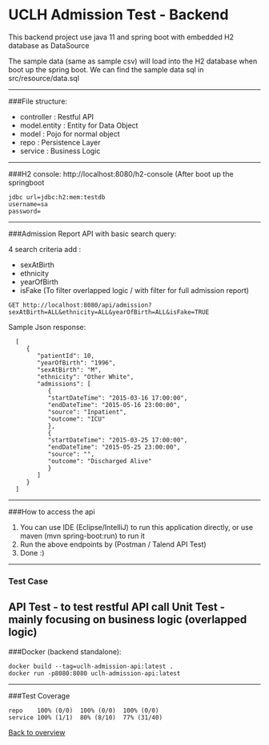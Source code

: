 # UCLH Admission Test - Backend

This backend project use java 11 and spring boot with embedded H2 database as DataSource

The sample data (same as sample csv) will load into the H2 database when boot up the spring boot.
We can find the sample data sql in src/resource/data.sql

--------------

###File structure:   
- controller : Restful API 
- model.entity  : Entity for Data Object
- model         : Pojo for normal object
- repo          : Persistence Layer 
- service       : Business Logic

--------------

###H2 console: 
http://localhost:8080/h2-console (After boot up the springboot

    jdbc url=jdbc:h2:mem:testdb    
    username=sa    
    password=

--------------

###Admission Report API with basic search query:

4 search criteria add : 
   - sexAtBirth 
   - ethnicity 
   - yearOfBirth
   - isFake (To filter overlapped logic / with filter for full admission report)

    GET http://localhost:8080/api/admission?sexAtBirth=ALL&ethnicity=ALL&yearOfBirth=ALL&isFake=TRUE

   Sample Json response:

      [
         {
            "patientId": 10,
            "yearOfBirth": "1996",
            "sexAtBirth": "M",
            "ethnicity": "Other White",
            "admissions": [
               {
               "startDateTime": "2015-03-16 17:00:00",
               "endDateTime": "2015-05-16 23:00:00",
               "source": "Inpatient",
               "outcome": "ICU"
               },
               {
               "startDateTime": "2015-03-25 17:00:00",
               "endDateTime": "2015-05-25 23:00:00",
               "source": "",
               "outcome": "Discharged Alive"
               }
            ]
         }
      ]
--------------
###How to access the api
1. You can use IDE (Eclipse/IntelliJ) to run this application directly, or
   use maven (mvn spring-boot:run) to run it
2. Run the above endpoints by (Postman / Talend API Test)
3. Done :)
--------------
### Test Case
API Test -  to test restful API call
Unit Test - mainly focusing on business logic (overlapped logic)
--------------
###Docker (backend standalone):

    docker build --tag=uclh-admission-api:latest .
    docker run -p8080:8080 uclh-admission-api:latest
--------------
###Test Coverage

    repo	100% (0/0)	100% (0/0)	100% (0/0)
    service	100% (1/1)	80% (8/10)	77% (31/40)

[Back to overview](../README.md)